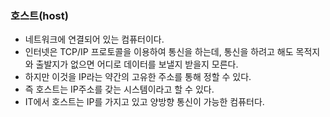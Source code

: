 ### 호스트(host)
- 네트워크에 연결되어 있는 컴퓨터이다.
- 인터넷은 TCP/IP 프로토콜을 이용하여 통신을 하는데, 통신을 하려고 해도 목적지와 출발지가 없으면 어디로 데이터를 보낼지 받을지 모른다.
- 하지만 이것을 IP라는 약간의 고유한 주소를 통해 정할 수 있다.
- 즉 호스트는 IP주소를 갖는 시스템이라고 할 수 있다.
- IT에서 호스트는 IP를 가지고 있고 양방향 통신이 가능한 컴퓨터다.
